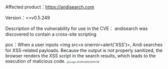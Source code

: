 Affected product：https://andisearch.com

Version：<=v0.5.249

Description of the vulnerability for use in the CVE： andisearch was discovered to contain a cross-site scripting

poc：When a user inputs <img src=x onerror=alert('XSS')>, Andi searches for XSS-related payloads. Because the output is not properly sanitized, the browser renders the XSS script in the search results, which leads to the execution of malicious code.
<img src="C:\Users\lx\AppData\Roaming\Typora\typora-user-images\image-20250526222515728.png" alt="image-20250526222515728" style="zoom:50%;" />
